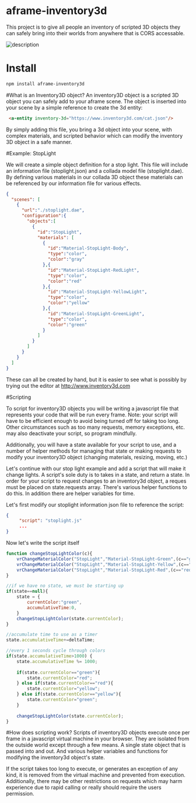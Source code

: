 # aframe-inventory3d

This project is to give all people an inventory of scripted 3D objects they can safely bring into their worlds from anywhere that is CORS accessable.

![description](http://i.imgur.com/1kkp8i0.jpg)

# Install

```bash
npm install aframe-inventory3d
```

#What is an Inventory3D object?
An inventory3D object is a scripted 3D object you can safely add to your aframe scene. The object is inserted into your scene by a simple reference to create the 3d entity:

```html
 <a-entity inventory-3d="https://www.inventory3d.com/cat.json"/>
```

By simply adding this file, you bring a 3d object into your scene, with complex materials, and scripted behavior which can modify the inventory 3D object in a safe manner.

#Example: StopLight

We will create a simple object definition for a stop light. This file will include an information file (stoplight.json) and a collada model file (stoplight.dae). By defining various materials in our collada 3D object these materials can be referenced by our information file for various effects.

```json
{
  "scenes": [
    {
      "url":"./stoplight.dae",
      "configuration":{
        "objects":[
          {
            "id":"StopLight",
            "materials": [
              {
                "id":"Material-StopLight-Body",
                "type":"color",
                "color":"gray"
              },{
                "id":"Material-StopLight-RedLight",
                "type":"color",
                "color":"red"
              },{
                "id":"Material-StopLight-YellowLight",
                "type":"color",
                "color":"yellow"
              },{
                "id":"Material-StopLight-GreenLight",
                "type":"color",
                "color":"green"
              }
            ]
          }
        ]
      }
    }
  ]
}
```

These can all be created by hand, but it is easier to see what is possibly by trying out the editor at http://www.inventory3d.com

#Scripting

To script for inventory3D objects you will be writing a javascript file that represents your code that will be run every frame. Note: your script will have to be efficient enough to avoid being turned off for taking too long. Other circumstances such as too many requests, memory exceptions, etc. may also deactivate your script, so program mindfully.

Additionally, you will have a state available for your script to use, and a number of helper methods for managing that state or making requests to modify your inventory3D object (changing materials, resizing, moving, etc.)

Let's continue with our stop light example and add a script that will make it change lights. A script's sole duty is to takes in a state, and return a state. In order for your script to request changes to an inventory3d object, a reques must be placed on state.requests array. There's various helper functions to do this.  In addition there are helper variables for time.

Let's first modify our stoplight information json file to reference the script:

```json
{
     "script": "stoplight.js"
     ...
}
```

Now let's write the script itself

```javascript
function changeStopLightColor(c){
    vrChangeMaterialColor("StopLight","Material-StopLight-Green",(c=="green")?"green":"darkgreen")
    vrChangeMaterialColor("StopLight","Material-StopLight-Yellow",(c=="yellow")?"yellow":"darkyellow")
    vrChangeMaterialColor("StopLight","Material-StopLight-Red",(c=="red")?"red":"darkred")
}

//if we have no state, we must be starting up
if(state==null){
    state = {
        currentColor:"green",
        accumulativeTime:0,
    }
    changeStopLightColor(state.currentColor);
}

//accumulate time to use as a timer
state.accumulativeTime+=deltaTime;

//every 1 seconds cycle through colors
if(state.accumulativeTime>1000) {
    state.accumulativeTime %= 1000;
    
    if(state.currentColor=="green"){
        state.currentColor="red";
    } else if(state.currentColor=="red"){
        state.currentColor="yellow";
    } else if(state.currentColor=="yellow"){
        state.currentColor="green";
    }
    
    changeStopLightColor(state.currentColor);
}
```

#How does scripting work?
Scripts of inventory3D objects execute once per frame in a javascript virtual machine in your browser. They are isolated from the outside world except through a few means. A single state object that is passed into and out. And various helper variables and functions for modifying the inventory3d object's state.

If the script takes too long to execute, or generates an exception of any kind, it is removed from the virtual machine and prevented from execution. Additionally, there may be other restrictions on requests which may harm experience due to rapid calling or really should require the users permission. 
